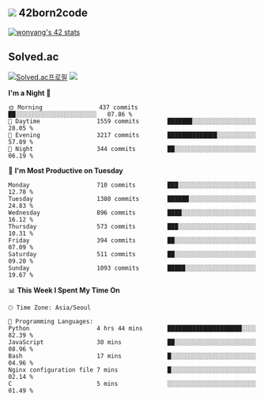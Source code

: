 
## <img src="https://img.shields.io/badge/-000000?style=flat&logo=42&logoColor=white"> 42born2code
<!--[![wonyang's 42 stats](https://badge42.vercel.app/api/v2/cl5nhe5b6007809kydha7ht42/stats?cursusId=21&coalitionId=88)](https://profile.intra.42.fr/users/wonyang)-->

[![wonyang's 42 stats](https://badge.mediaplus.ma/starryblue/wonyang?1337Badge=off&UM6P=off)](https://github.com/oakoudad/badge42)

## Solved.ac
[![Solved.ac프로필](http://mazassumnida.wtf/api/v2/generate_badge?boj=bennyws)](https://solved.ac/bennyws)
<a href="https://solved.ac/bennyws"><img src="http://mazandi.herokuapp.com/api?handle=bennyws&theme=cold"/></a>

<!--START_SECTION:waka-->
**I'm a Night 🦉** 

```text
🌞 Morning                437 commits         ██░░░░░░░░░░░░░░░░░░░░░░░   07.86 % 
🌆 Daytime                1559 commits        ███████░░░░░░░░░░░░░░░░░░   28.05 % 
🌃 Evening                3217 commits        ██████████████░░░░░░░░░░░   57.89 % 
🌙 Night                  344 commits         ██░░░░░░░░░░░░░░░░░░░░░░░   06.19 % 
```
📅 **I'm Most Productive on Tuesday** 

```text
Monday                   710 commits         ███░░░░░░░░░░░░░░░░░░░░░░   12.78 % 
Tuesday                  1380 commits        ██████░░░░░░░░░░░░░░░░░░░   24.83 % 
Wednesday                896 commits         ████░░░░░░░░░░░░░░░░░░░░░   16.12 % 
Thursday                 573 commits         ███░░░░░░░░░░░░░░░░░░░░░░   10.31 % 
Friday                   394 commits         ██░░░░░░░░░░░░░░░░░░░░░░░   07.09 % 
Saturday                 511 commits         ██░░░░░░░░░░░░░░░░░░░░░░░   09.20 % 
Sunday                   1093 commits        █████░░░░░░░░░░░░░░░░░░░░   19.67 % 
```


📊 **This Week I Spent My Time On** 

```text
🕑︎ Time Zone: Asia/Seoul

💬 Programming Languages: 
Python                   4 hrs 44 mins       █████████████████████░░░░   82.39 % 
JavaScript               30 mins             ██░░░░░░░░░░░░░░░░░░░░░░░   08.96 % 
Bash                     17 mins             █░░░░░░░░░░░░░░░░░░░░░░░░   04.96 % 
Nginx configuration file 7 mins              █░░░░░░░░░░░░░░░░░░░░░░░░   02.14 % 
C                        5 mins              ░░░░░░░░░░░░░░░░░░░░░░░░░   01.49 % 
```


<!--END_SECTION:waka-->
